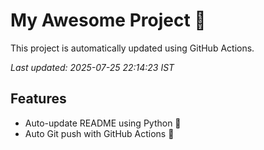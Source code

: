 # My Awesome Project 🚀

This project is automatically updated using GitHub Actions.

_Last updated: 2025-07-25 22:14:23 IST_

## Features
- Auto-update README using Python 🐍
- Auto Git push with GitHub Actions 🤖
